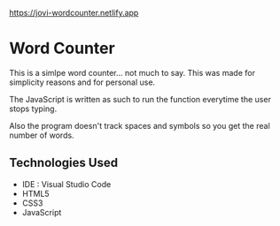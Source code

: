 https://jovi-wordcounter.netlify.app


# Word Counter 
This is a simlpe word counter... not much to say.
This was made for simplicity reasons and for personal use.

The JavaScript is written as such to run the function everytime the user stops typing.

Also the program doesn't track spaces and symbols so you get the real number of words.

## Technologies Used
* IDE : Visual Studio Code
* HTML5
* CSS3
* JavaScript

